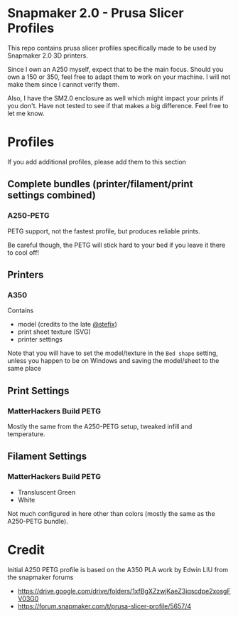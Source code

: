 # Snapmaker 2.0 - Prusa Slicer Profiles

This repo contains prusa slicer profiles specifically made to be used by Snapmaker 2.0 3D printers.

Since I own an A250 myself, expect that to be the main focus. Should you own a 150 or 350, feel free to
adapt them to work on your machine. I will not make them since I cannot verify them.

Also, I have the SM2.0 enclosure as well which might impact your prints if you don't. Have not tested to
see if that makes a big difference. Feel free to let me know.

# Profiles

If you add additional profiles, please add them to this section

## Complete bundles (printer/filament/print settings combined)
### A250-PETG

PETG support, not the fastest profile, but produces reliable prints.

Be careful though, the PETG will stick hard to your bed if you leave it there to cool off!

## Printers
### A350
Contains 
 - model (credits to the late [@stefix](https://forum.snapmaker.com/u/stefix))
 - print sheet texture (SVG)
 - printer settings

Note that you will have to set the model/texture in the `Bed shape` setting, unless you happen to be on Windows and saving the model/sheet to the same place

## Print Settings
### MatterHackers Build PETG
Mostly the same from the A250-PETG setup, tweaked infill and temperature.

## Filament Settings
### MatterHackers Build PETG
 - Transluscent Green
 - White

Not much configured in here other than colors (mostly the same as the A250-PETG bundle).

# Credit

Initial A250 PETG profile is based on the A350 PLA work by Edwin LIU from the snapmaker forums
- https://drive.google.com/drive/folders/1xfBgXZzwjKaeZ3iqscdpe2xosgFV03G0
- https://forum.snapmaker.com/t/prusa-slicer-profile/5657/4

